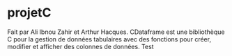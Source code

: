 # projetC
Fait par Ali Ibnou Zahir et Arthur Hacques.
CDataframe est une bibliothèque C pour la gestion de données tabulaires avec des fonctions pour créer, modifier et afficher des colonnes de données.
Test
